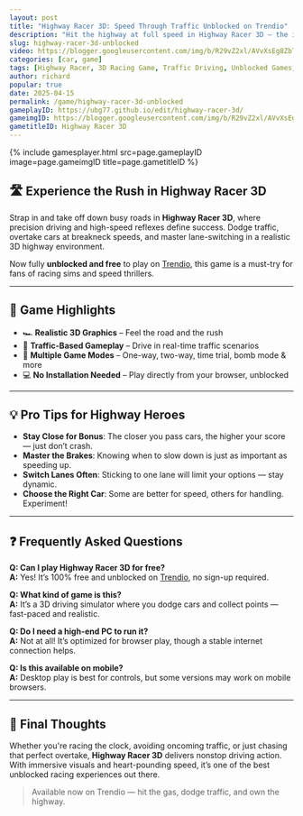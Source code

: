 ```yaml
---
layout: post
title: "Highway Racer 3D: Speed Through Traffic Unblocked on Trendio"
description: "Hit the highway at full speed in Highway Racer 3D — the intense driving simulator now unblocked and free to play on Trendio."
slug: highway-racer-3d-unblocked
video: https://blogger.googleusercontent.com/img/b/R29vZ2xl/AVvXsEg8ZbT8N-w394oeuzMrsVp-9kngTkHq-QIOzvt09BsK8hacWbY0XQmz0CNmRcTZn7-HdGAqGyAan2VHit5XrlZSyVGyZCLLoNnb-xaJOUQrpQeU25myJbG_zwFfzUfuhclN6nvpKf-OQUzFWRR26jVnosnPbYTz-8_lYxjtPXAT04blm3KQ61FQHIV1qgk/s512/highway-racer-3d-logo.webp
categories: [car, game]
tags: [Highway Racer, 3D Racing Game, Traffic Driving, Unblocked Games, Speed Simulator]
author: richard
popular: true
date: 2025-04-15
permalink: /game/highway-racer-3d-unblocked
gameplayID: https://ubg77.github.io/edit/highway-racer-3d/
gameimgID: https://blogger.googleusercontent.com/img/b/R29vZ2xl/AVvXsEg8ZbT8N-w394oeuzMrsVp-9kngTkHq-QIOzvt09BsK8hacWbY0XQmz0CNmRcTZn7-HdGAqGyAan2VHit5XrlZSyVGyZCLLoNnb-xaJOUQrpQeU25myJbG_zwFfzUfuhclN6nvpKf-OQUzFWRR26jVnosnPbYTz-8_lYxjtPXAT04blm3KQ61FQHIV1qgk/s512/highway-racer-3d-logo.webp
gametitleID: Highway Racer 3D
---
```


{% include gamesplayer.html
  src=page.gameplayID
  image=page.gameimgID
  title=page.gametitleID
%}

## 🛣️ Experience the Rush in Highway Racer 3D

Strap in and take off down busy roads in **Highway Racer 3D**, where precision driving and high-speed reflexes define success. Dodge traffic, overtake cars at breakneck speeds, and master lane-switching in a realistic 3D highway environment.

Now fully **unblocked and free** to play on [Trendio](https://www.trendio.homes/), this game is a must-try for fans of racing sims and speed thrillers.

---

## 🚗 Game Highlights

- 🏎️ **Realistic 3D Graphics** – Feel the road and the rush
- 🚦 **Traffic-Based Gameplay** – Drive in real-time traffic scenarios
- 💨 **Multiple Game Modes** – One-way, two-way, time trial, bomb mode & more
- 💻 **No Installation Needed** – Play directly from your browser, unblocked

---

## 💡 Pro Tips for Highway Heroes

- **Stay Close for Bonus**: The closer you pass cars, the higher your score — just don’t crash.
- **Master the Brakes**: Knowing when to slow down is just as important as speeding up.
- **Switch Lanes Often**: Sticking to one lane will limit your options — stay dynamic.
- **Choose the Right Car**: Some are better for speed, others for handling. Experiment!

---

## ❓ Frequently Asked Questions

**Q: Can I play Highway Racer 3D for free?**  
**A:** Yes! It’s 100% free and unblocked on [Trendio](https://www.trendio.homes/), no sign-up required.

**Q: What kind of game is this?**  
**A:** It’s a 3D driving simulator where you dodge cars and collect points — fast-paced and realistic.

**Q: Do I need a high-end PC to run it?**  
**A:** Not at all! It’s optimized for browser play, though a stable internet connection helps.

**Q: Is this available on mobile?**  
**A:** Desktop play is best for controls, but some versions may work on mobile browsers.

---

## 🏁 Final Thoughts

Whether you're racing the clock, avoiding oncoming traffic, or just chasing that perfect overtake, **Highway Racer 3D** delivers nonstop driving action. With immersive visuals and heart-pounding speed, it’s one of the best unblocked racing experiences out there.

> Available now on Trendio — hit the gas, dodge traffic, and own the highway.
